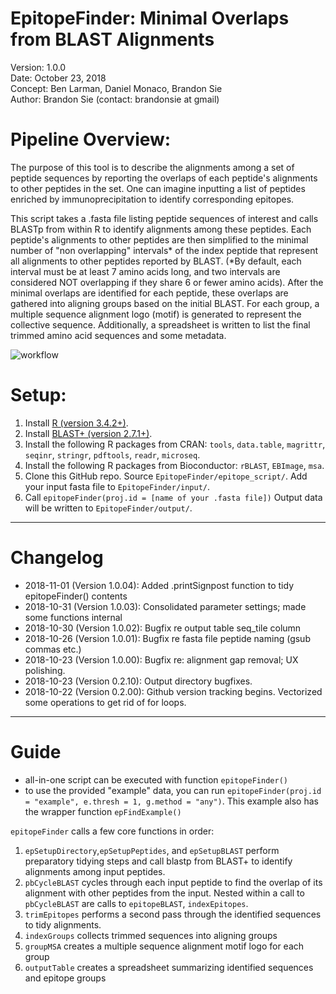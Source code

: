 # EpitopeFinder: Minimal Overlaps from BLAST Alignments 
Version: 1.0.0  
Date: October 23, 2018  
Concept: Ben Larman, Daniel Monaco, Brandon Sie  
Author: Brandon Sie  (contact: brandonsie at gmail)  

# Pipeline Overview: 
The purpose of this tool is to describe the alignments among a set of peptide sequences by reporting the overlaps of each peptide's alignments to other peptides in the set. One can imagine inputting a list of peptides enriched by immunoprecipitation to identify corresponding epitopes. 

This script takes a .fasta file listing peptide sequences of interest and calls BLASTp from within R to identify alignments among these peptides. Each peptide's alignments to other peptides are then simplified to the minimal number of "non overlapping" intervals* of the index peptide that represent all alignments to other peptides reported by BLAST. (*By default, each interval must be at least 7 amino acids long, and two intervals are considered NOT overlapping if they share 6 or fewer amino acids). After the minimal overlaps are identified for each peptide, these overlaps are gathered into aligning groups based on the initial BLAST. For each group, a multiple sequence alignment logo (motif) is generated to represent the collective sequence. Additionally, a spreadsheet is written to list the final trimmed amino acid sequences and some metadata. 

![workflow](https://raw.githubusercontent.com/brandonsie/EpitopeFinder/master/graphics/EpitopeFindRWorkflow.PNG)

# Setup:
1. Install [R (version 3.4.2+)](https://www.r-project.org/).  
2. Install [BLAST+ (version 2.7.1+)](https://blast.ncbi.nlm.nih.gov/Blast.cgi?PAGE_TYPE=BlastDocs&DOC_TYPE=Download).
3. Install the following R packages from CRAN: `tools`, `data.table`, `magrittr`, `seqinr`, `stringr`, `pdftools`, `readr`, `microseq`.  
4. Install the following R packages from Bioconductor: `rBLAST`, `EBImage`, `msa`.  
5. Clone this GitHub repo. Source `EpitopeFinder/epitope_script/`. Add your input fasta file to `EpitopeFinder/input/`. 
6. Call `epitopeFinder(proj.id = [name of your .fasta file])` Output data will be written to `EpitopeFinder/output/`.

----------------------------------------------------------------------
# Changelog
* 2018-11-01 (Version 1.0.04): Added .printSignpost function to tidy epitopeFinder() contents
* 2018-10-31 (Version 1.0.03): Consolidated parameter settings; made some functions internal
* 2018-10-30 (Version 1.0.02): Bugfix re output table seq_tile column
* 2018-10-26 (Version 1.0.01): Bugfix re fasta file peptide naming (gsub commas etc.)
* 2018-10-23 (Version 1.0.00): Bugfix re: alignment gap removal; UX polishing.
* 2018-10-23 (Version 0.2.10): Output directory bugfixes.
* 2018-10-22 (Version 0.2.00): Github version tracking begins. Vectorized some operations to get rid of for loops.
----------------------------------------------------------------------
# Guide
* all-in-one script can be executed with function `epitopeFinder()`
* to use the provided "example" data, you can run `epitopeFinder(proj.id = "example", e.thresh = 1, g.method = "any")`. This example also has the wrapper function `epFindExample()`

`epitopeFinder` calls a few core functions in order:
1. `epSetupDirectory`,`epSetupPeptides`, and `epSetupBLAST` perform preparatory tidying steps and call blastp from BLAST+ to identify alignments among input peptides.
2. `pbCycleBLAST` cycles through each input peptide to find the overlap of its alignment with other peptides from the input. Nested within a call to `pbCycleBLAST` are calls to `epitopeBLAST`, `indexEpitopes`. 
3. `trimEpitopes` performs a second pass through the identified sequences to tidy alignments.
4. `indexGroups` collects trimmed sequences into aligning groups
5. `groupMSA` creates a multiple sequence alignment motif logo for each group
6. `outputTable` creates a spreadsheet summarizing identified sequences and epitope groups
